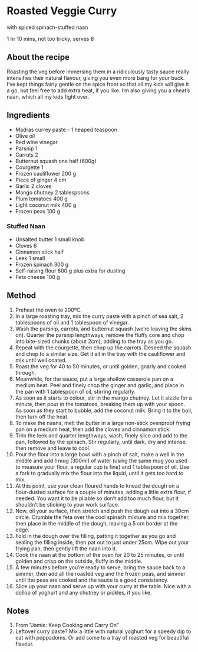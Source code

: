 # Roasted Veggie Curry

with spiced spinach-stuffed naan

1 hr 10 mins, not too tricky, serves 8

## About the recipe

Roasting the veg before immersing them in a ridiculously tasty sauce really intensifies their natural flavour, giving you even more bang for your buck.
I’ve kept things fairly gentle on the spice front so that all my kids will give it a go, but feel free to add extra heat, if you like.
I’m also giving you a cheat’s naan, which all my kids fight over.

## Ingredients
- Madras currey paste - 1 heaped teaspoon
- Olive oil
- Red wine vinegar
- Parsnip 1
- Carrots 2
- Butternut squash one half (600g)
- Courgette 1
- Frozen cauliflower 200 g
- Piece of ginger 4 cm
- Garlic 2 cloves
- Mango chutney 2 tablespoons
- Plum tomatoes 400 g
- Light coconut milk 400 g
- Frozen peas 100 g

### Stuffed Naan
- Unsalted butter 1 small knob
- Cloves 6
- Cinnamon stick half
- Leek 1 small
- Frozen spinach 300 g
- Self-raising flour 600 g plus extra for dusting
- Feta cheese 100 g

## Method
1. Preheat the oven to 200ºC.
2. In a large roasting tray, mix the curry paste with a pinch of sea salt, 2 tablespoons of oil and 1 tablespoon of vinegar.
3. Wash the parsnip, carrots, and butternut squash (we’re leaving the skins on).  Quarter the parsnip lengthways, remove the fluffy core and chop into bite-sized chunks (about 2cm), adding to the tray as you go.
4. Repeat with the courgette, then chop up the carrots.  Deseed the squash and chop to a similar size.  Get it all in the tray with the cauliflower and mix until well coated.
5. Roast the veg for 40 to 50 minutes, or until golden, gnarly and cooked through.
6. Meanwhile, for the sauce, put a large shallow casserole pan on a medium heat.  Peel and finely chop the ginger and garlic, and place in the pan with 1 tablespoon of oil, stirring regularly.
7. As soon as it starts to colour, stir in the mango chutney. Let it sizzle for a minute, then pour in the tomatoes, breaking them up with your spoon.  As soon as they start to bubble, add the coconut milk.  Bring it to the boil, then turn off the heat.
8. To make the naans, melt the butter in a large non-stick ovenproof frying pan on a medium heat, then add the cloves and cinnamon stick.
9. Trim the leek and quarter lengthways, wash, finely slice and add to the pan, followed by the spinach.  Stir regularly, until dark, dry and intense, then remove and leave to cool.
10. Pour the flour into a large bowl with a pinch of salt, make a well in the middle and add 1 mug (300ml) of water (using the same mug you used to measure your flour, a regular cup is fine) and 1 tablespoon of oil.  Use a fork to gradually mix the flour into the liquid, until it gets too hard to mix.
11. At this point, use your clean floured hands to knead the dough on a flour-dusted surface for a couple of minutes, adding a little extra flour, if needed.  You want it to be pliable so don’t add too much flour, but it shouldn’t be sticking to your work surface.
12. Now, oil your surface, then stretch and push the dough out into a 30cm circle.  Crumble the feta over the cool spinach mixture and mix together, then place in the middle of the dough, leaving a 5 cm border at the edge.
13. Fold in the dough over the filling, patting it together as you go and sealing the filling inside, then pat out to just under 25cm. Wipe out your frying pan, then gently lift the naan into it.
14. Cook the naan at the bottom of the oven for 20 to 25 minutes, or until golden and crisp on the outside, fluffy in the middle.
15. A few minutes before you’re ready to serve, bring the sauce back to a simmer, then add all the roasted veg and the frozen peas, and simmer until the peas are cooked and the sauce is a good consistency.
16. Slice up your naan and serve up with your curry at the table. Nice with a dollop of yoghurt and any chutney or pickles, if you like.

## Notes
1. From "Jamie: Keep Cooking and Carry On"
2. Leftover curry paste? Mix a little with natural yoghurt for a speedy dip to eat with poppadoms. Or add some to a tray of roasted veg for beautiful flavour.
